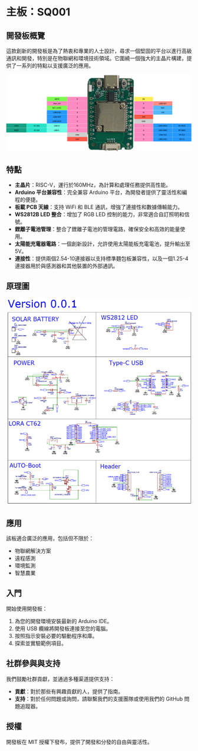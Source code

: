 # 主板：SQ001

## 開發板概覽

這款創新的開發板是為了熱衷和專業的人士設計，尋求一個堅固的平台以進行高級通訊和開發，特別是在物聯網和環境技術領域。它圍繞一個強大的主晶片構建，提供了一系列的特點以支援廣泛的應用。

![SQ001 開發板](https://github.com/livinghuang/siliqs/blob/main/sq001/SQ001.png?raw=true?raw=true)

## 特點

- **主晶片**：RISC-V，運行於160MHz，為計算和處理任務提供高性能。
- **Arduino 平台兼容性**：完全兼容 Arduino 平台，為開發者提供了靈活性和編程的便捷。
- **板載 PCB 天線**：支持 WiFi 和 BLE 通訊，增強了連接性和數據傳輸能力。
- **WS2812B LED 整合**：增加了 RGB LED 控制的能力，非常適合自訂照明和信號。
- **鋰離子電池管理**：整合了鋰離子電池的管理電路，確保安全和高效的能量使用。
- **太陽能充電器電路**：一個創新設計，允許使用太陽能板充電電池，提升輸出至5V。
- **連接性**：提供兩個2.54-10連接器以支持標準麵包板兼容性，以及一個1.25-4連接器用於與感測器和其他裝置的外部通訊。

## 原理圖

![SQ001 原理圖](https://github.com/livinghuang/siliqs/blob/main/sq001/schematic_sq001.png?raw=true)

## 應用

該板適合廣泛的應用，包括但不限於：
- 物聯網解決方案
- 遠程感測
- 環境監測
- 智慧農業

## 入門

開始使用開發板：
1. 為您的開發環境安裝最新的 Arduino IDE。
2. 使用 USB 纜線將開發板連接至您的電腦。
3. 按照指示安裝必要的驅動程序和庫。
4. 探索並實驗範例項目。

## 社群參與與支持

我們鼓勵社群貢獻，並通過多種渠道提供支持：
- **貢獻**：對於那些有興趣貢獻的人，提供了指南。
- **支持**：對於任何問題或詢問，請聯繫我們的支援團隊或使用我們的 GitHub 問題追蹤器。

## 授權

開發板在 MIT 授權下發布，提供了開發和分發的自由與靈活性。
